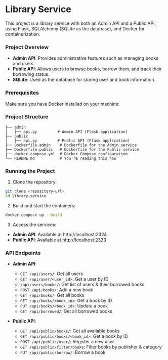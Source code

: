 # Library Service
This project is a library service with both an Admin API and a Public API, using Flask, SQLAlchemy (SQLite as the database), and Docker for containerization.

### Project Overview
- **Admin API**: Provides administrative features such as managing books and users.
- **Public API**: Allows users to browse books, borrow them, and track their borrowing status.
- **SQLite**: Used as the database for storing user and book information.

### Prerequisites
Make sure you have Docker installed on your machine:

### Project Structure
```
├── admin
│   ├── api.py         # Admin API (Flask application) 
├── public
│   ├── api.py         # Public API (Flask application)
├── Dockerfile.admin    # Dockerfile for the Admin service
├── Dockerfile.public   # Dockerfile for the Public service
├── docker-compose.yml  # Docker Compose configuration
└── README.md           # You're reading this now
```

### Running the Project
1. Clone the repository:
```bash
git clone <repository-url>
cd library-service
```
2. Build and start the containers:
```bash
docker-compose up --build
```

3. Access the services:
- **Admin API**: Available at http://localhost:2324
- **Public API**: Available at http://localhost:2323


### API Endpoints
- **Admin API**:
    - `GET /api/users/`: Get all users
    - `GET /api/user/<user_id>`: Get a user by ID
    - `/api/users/books/`: Get list of users & their borrowed books
    - `POST /api/books/`: Add a new book
    - `GET /api/books/`: Get all books
    - `GET /api/books/<book_id>`: Get a book by ID
    - `PUT /api/books/<book_id>`: Update a book
    - `GET /api/borrowed/`: Get all borrowed books

- **Public API**:
    - `GET /api/public/books/`: Get all available books
    - `GET /api/public/books/<book_id>`: Get a book by ID
    - `POST /api/public/user/`:  Register a new user
    - `GET /api/public/filter/books`: Filter books by publisher & category`
    - `PUT /api/public/borrow/`: Borrow a book